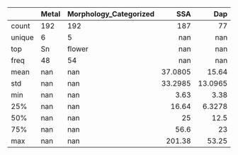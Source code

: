 |        | Metal   | Morphology_Categorized   |      SSA |      Dap |       Rct |   Molarity | Cation   | Anion   |        CD |       Cs |
|:-------|:--------|:-------------------------|---------:|---------:|----------:|-----------:|:---------|:--------|----------:|---------:|
| count  | 192     | 192                      | 187      |  77      | 143       |  192       | 192      | 192     | 192       |  192     |
| unique | 6       | 5                        | nan      | nan      | nan       |  nan       | 4        | 3       | nan       |  nan     |
| top    | Sn      | flower                   | nan      | nan      | nan       |  nan       | K        | OH      | nan       |  nan     |
| freq   | 48      | 54                       | nan      | nan      | nan       |  nan       | 135      | 125     | nan       |  nan     |
| mean   | nan     | nan                      |  37.0805 |  15.64   |   3.46055 |    2.41406 | nan      | nan     |   5.15443 |  297.6   |
| std    | nan     | nan                      |  33.2985 |  13.0965 |   4.58316 |    1.95811 | nan      | nan     |   6.21011 |  282.594 |
| min    | nan     | nan                      |   3.63   |   3.38   |   0.11    |    0.5     | nan      | nan     |   0.08    |    7.6   |
| 25%    | nan     | nan                      |  16.64   |   6.3278 |   0.58    |    1       | nan      | nan     |   1       |   95.45  |
| 50%    | nan     | nan                      |  25      |  12.5    |   1.8     |    2       | nan      | nan     |   3       |  166.525 |
| 75%    | nan     | nan                      |  56.6    |  23      |   4.435   |    3       | nan      | nan     |   7       |  442.5   |
| max    | nan     | nan                      | 201.38   |  53.25   |  28       |    8       | nan      | nan     |  50       | 1301     |